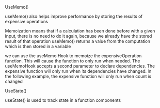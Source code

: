 UseMemo()

useMemo() also helps improve performance by storing the results of expensive operations

Memoization means that if a calculation has been done before with a given input, there is no
need to do it again, because we already have the stored result of that operation
useMemo() returns a value from the computation which is then stored in a variable

we can use the useMemo Hook to memoize the expensiveOperation function. This will cause the function to only run when needed.
The useMemoHook accepts a second parameter to declare dependencies. The expensive function will only run when its dependencies have changed.
In the following example, the expensive function will only run when count is changed


UseState()

useState() is used to track state in a function components 

